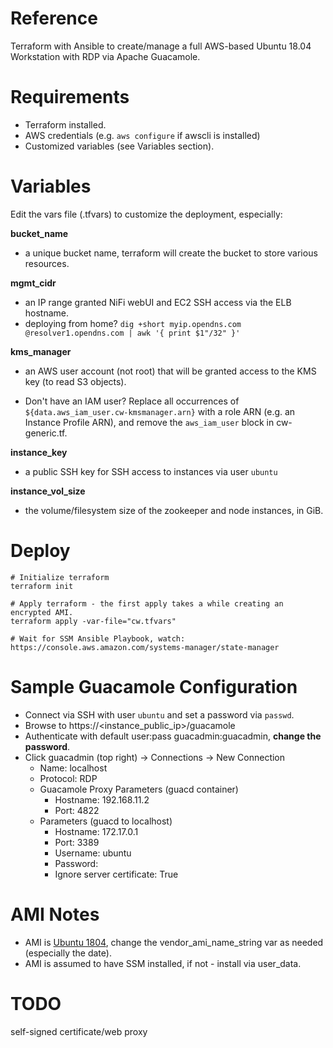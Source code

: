 # Reference
Terraform with Ansible to create/manage a full AWS-based Ubuntu 18.04 Workstation with RDP via Apache Guacamole.

# Requirements
- Terraform installed.
- AWS credentials (e.g. `aws configure` if awscli is installed)
- Customized variables (see Variables section).

# Variables
Edit the vars file (.tfvars) to customize the deployment, especially:

**bucket_name**

- a unique bucket name, terraform will create the bucket to store various resources.

**mgmt_cidr**

- an IP range granted NiFi webUI and EC2 SSH access via the ELB hostname.
- deploying from home? `dig +short myip.opendns.com @resolver1.opendns.com | awk '{ print $1"/32" }'`

**kms_manager**

- an AWS user account (not root) that will be granted access to the KMS key (to read S3 objects).

- Don't have an IAM user? Replace all occurrences of `${data.aws_iam_user.cw-kmsmanager.arn}` with a role ARN (e.g. an Instance Profile ARN), and remove the `aws_iam_user` block in cw-generic.tf.

**instance_key**

- a public SSH key for SSH access to instances via user `ubuntu`

**instance_vol_size**

- the volume/filesystem size of the zookeeper and node instances, in GiB.

# Deploy
```
# Initialize terraform
terraform init

# Apply terraform - the first apply takes a while creating an encrypted AMI.
terraform apply -var-file="cw.tfvars"

# Wait for SSM Ansible Playbook, watch:
https://console.aws.amazon.com/systems-manager/state-manager
```

# Sample Guacamole Configuration
- Connect via SSH with user `ubuntu` and set a password via `passwd`.
- Browse to https://<instance_public_ip>/guacamole
- Authenticate with default user:pass guacadmin:guacadmin, **change the password**.
- Click guacadmin (top right) -> Connections -> New Connection
  - Name: localhost
  - Protocol: RDP
  - Guacamole Proxy Parameters (guacd container)
    - Hostname: 192.168.11.2
    - Port: 4822
  - Parameters (guacd to localhost)
    - Hostname: 172.17.0.1
    - Port: 3389
    - Username: ubuntu
    - Password: <some password>
    - Ignore server certificate: True

# AMI Notes
- AMI is [Ubuntu 1804](https://cloud-images.ubuntu.com/locator/ec2/), change the vendor_ami_name_string var as needed (especially the date).
- AMI is assumed to have SSM installed, if not - install via user_data.

# TODO
self-signed certificate/web proxy
